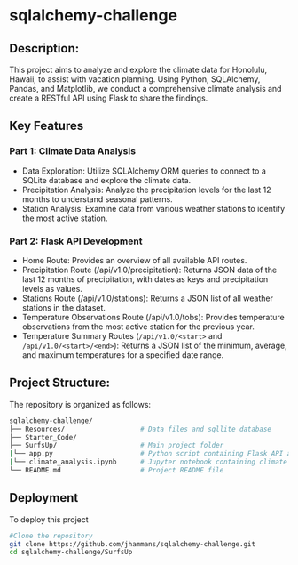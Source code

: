 # sqlalchemy-challenge

## Description:
This project aims to analyze and explore the climate data for Honolulu, Hawaii, to assist with vacation planning. Using Python, SQLAlchemy, Pandas, and Matplotlib, we conduct a comprehensive climate analysis and create a RESTful API using Flask to share the findings.

## Key Features
### Part 1: Climate Data Analysis
- Data Exploration: Utilize SQLAlchemy ORM queries to connect to a SQLite database and explore the climate data.
- Precipitation Analysis: Analyze the precipitation levels for the last 12 months to understand seasonal patterns.
- Station Analysis: Examine data from various weather stations to identify the most active station.
### Part 2: Flask API Development
- Home Route: Provides an overview of all available API routes.
- Precipitation Route (/api/v1.0/precipitation): Returns JSON data of the last 12 months of precipitation, with dates as keys and precipitation levels as values.
- Stations Route (/api/v1.0/stations): Returns a JSON list of all weather stations in the dataset.
- Temperature Observations Route (/api/v1.0/tobs): Provides temperature observations from the most active station for the previous year.
- Temperature Summary Routes (`/api/v1.0/<start>` and `/api/v1.0/<start>/<end>`): Returns a JSON list of the minimum, average, and maximum temperatures for a specified date range.


## Project Structure:
The repository is organized as follows:

```bash
sqlalchemy-challenge/
├── Resources/                   # Data files and sqllite database
├── Starter_Code/     
├── SurfsUp/                     # Main project folder
|└── app.py                      # Python script containing Flask API application
|└── climate_analysis.ipynb      # Jupyter notebook containing climate data analysis for Part 1
└── README.md                    # Project README file
```

## Deployment
To deploy this project

```bash
#Clone the repository
git clone https://github.com/jhammans/sqlalchemy-challenge.git
cd sqlalchemy-challenge/SurfsUp
```
